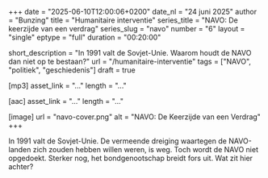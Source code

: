 +++
date = "2025-06-10T12:00:06+0200"
date_nl = "24 juni 2025"
author = "Bunzing"
title = "Humanitaire interventie"
series_title = "NAVO: De keerzijde van een verdrag"
series_slug = "navo"
number = "6"
layout = "single"
eptype = "full"
duration = "00:20:00"

short_description = "In 1991 valt de Sovjet-Unie. Waarom houdt de NAVO dan niet op te bestaan?"
url = "/humanitaire-interventie"
tags = ["NAVO", "politiek", "geschiedenis"]
draft = true

[mp3]
asset_link = "..."
length = "..."

[aac]
asset_link = "..."
length = "..."

[image]
url = "navo-cover.png"
alt = "NAVO: De Keerzijde van een Verdrag"
+++

In 1991 valt de Sovjet-Unie. De vermeende dreiging waartegen de NAVO-landen zich zouden hebben willen weren, is weg. Toch wordt de NAVO niet opgedoekt. Sterker nog, het bondgenootschap breidt fors uit. Wat zit hier achter?
